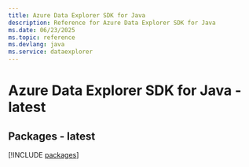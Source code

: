 ```yaml
---
title: Azure Data Explorer SDK for Java
description: Reference for Azure Data Explorer SDK for Java
ms.date: 06/23/2025
ms.topic: reference
ms.devlang: java
ms.service: dataexplorer
---
```

# Azure Data Explorer SDK for Java - latest
## Packages - latest
[!INCLUDE [packages](data-explorer-index.md)]